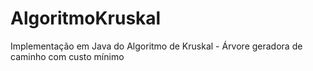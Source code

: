 # AlgoritmoKruskal
Implementação em Java do Algoritmo de Kruskal - Árvore geradora de caminho com custo mínimo

